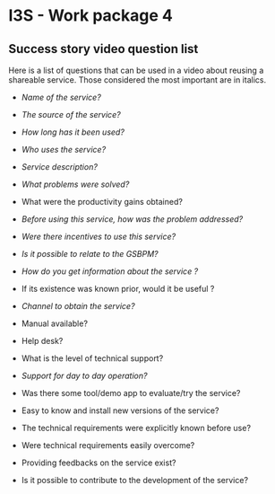 # I3S - Work package 4

## Success story video question list

Here is a list of questions that can be used in a video about reusing a shareable service. Those considered the most important are in italics.

 - *Name of the service?*

 - *The source of the service?*

 - *How long has it been used?* 

 - *Who uses the service?*

 - *Service description?* 

 - *What problems were solved?*

 - What were the productivity gains obtained?

 - *Before using this service, how was the problem addressed?*

 - *Were there incentives to use this service?*

 - *Is it possible to relate to the GSBPM?*

 - *How do you get information about the service ?*

 - If its existence was known prior, would it be useful ?

 - *Channel to obtain the service?*

 - Manual available?

 - Help desk?

 - What is the level of technical support?

 - *Support for day to day operation?* 

 - Was there some tool/demo app to evaluate/try the service?

 - Easy to know and install new versions of the service?

 - The technical requirements were explicitly known before use?

 - Were technical requirements easily overcome?

 - Providing feedbacks on the service exist? 

 - Is it possible to contribute to the development of the service?
